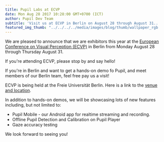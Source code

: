 ```yaml
--- 
title: Pupil Labs at ECVP 
date: Mon Aug 28 2017 10:28:00 GMT+0700 (ICT) 
author: Pupil Dev Team 
subtitle: 'Visit us at ECVP in Berlin on August 28 through August 31...' 
featured_img_thumb: "../../../../media/images/blog/thumb/wallpaper_rgb.jpg"
---
```


We are pleased to announce that we are exhibitors this year at the [European Conference on Visual Perception (ECVP)](http://www.ecvp.org/2017/) in Berlin from Monday August 28 through Thursday August 31. 

If you're attending ECVP, please stop by and say hello! 

If you're in Berlin and want to get a hands-on demo fo Pupil, and meet members of our Berlin team, feel free pay us a visit! 

ECVP is being held at the Freie Universität Berlin. Here is a link to the [venue and location](http://www.ecvp.org/2017/venue.html).

In addition to hands-on demos, we will be showcasing lots of new features including, but not limited to:

+ Pupil Mobile - our Android app for realtime streaming and recording.
+ Offline Pupil Detection and Calibration on Pupil Player
+ Gaze accuracy testing

We look forward to seeing you!